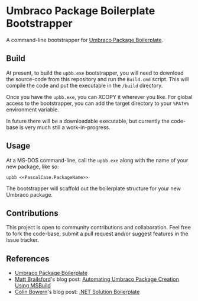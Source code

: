 # Umbraco Package Boilerplate Bootstrapper

A command-line bootstrapper for [Umbraco Package Boilerplate](https://github.com/leekelleher/umbraco-package-boilerplate).

## Build

At present, to build the `upbb.exe` bootstrapper, you will need to download the source-code from this repository and run the `Build.cmd` script. This will compile the code and put the executable in the `/build` directory.

Once you have the `upbb.exe`, you can XCOPY it wherever you like. For global access to the bootstrapper, you can add the target directory to your `%PATH%` environment variable.

In future there will be a downloadable executable, but currently the code-base is very much still a work-in-progress.

## Usage

At a MS-DOS command-line, call the `upbb.exe` along with the name of your new package, like so:

	upbb <<PascalCase.PackageName>>

The bootstrapper will scaffold out the boilerplate structure for your new Umbraco package.

## Contributions

This project is open to community contributions and collaboration. Feel free to fork the code-base, submit a pull request and/or suggest features in the issue tracker.

## References

* [Umbraco Package Boilerplate](https://github.com/leekelleher/umbraco-package-boilerplate)
* [Matt Brailsford](https://github.com/mattbrailsford)'s blog post: [Automating Umbraco Package Creation Using MSBuild](http://blog.mattbrailsford.com/2010/11/13/automating-umbraco-package-creation-using-msbuild/)
* [Colin Bowern](https://github.com/colinbowern)'s blog post: [.NET Solution Boilerplate](http://www.colinbowern.com/posts/net-solution-boilerplate)
